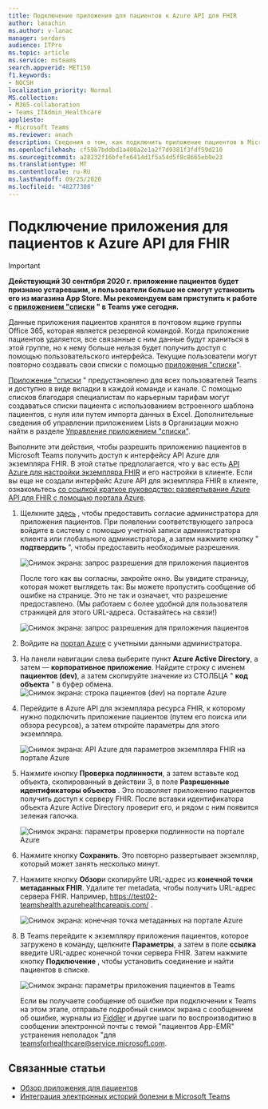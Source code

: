 ```yaml
---
title: Подключение приложения для пациентов к Azure API для FHIR
author: lanachin
ms.author: v-lanac
manager: serdars
audience: ITPro
ms.topic: article
ms.service: msteams
search.appverid: MET150
f1.keywords:
- NOCSH
localization_priority: Normal
MS.collection:
- M365-collaboration
- Teams_ITAdmin_Healthcare
appliesto:
- Microsoft Teams
ms.reviewer: anach
description: Сведения о том, как подключить приложение пациентов в Microsoft Teams к Azure API для FHIR (ресурсы для быстрого обеспечения для сферы здравоохранения).
ms.openlocfilehash: cf59b7bddbd1a480a2e1a2f7d9381f3fdf59d210
ms.sourcegitcommit: a28232f16bfefe6414d1f5a54d5f8c8665eb0e23
ms.translationtype: MT
ms.contentlocale: ru-RU
ms.lasthandoff: 09/25/2020
ms.locfileid: "48277308"
---
```

# <a name="connect-the-patients-app-to-azure-api-for-fhir"></a>Подключение приложения для пациентов к Azure API для FHIR

> [!IMPORTANT]
> **Действующий 30 сентября 2020 г. приложение пациентов будет признано устаревшим, и пользователи больше не смогут установить его из магазина App Store. Мы рекомендуем вам приступить к работе с [приложением "списки](https://support.microsoft.com/office/get-started-with-lists-in-teams-c971e46b-b36c-491b-9c35-efeddd0297db) " в Teams уже сегодня.**
>
>Данные приложения пациентов хранятся в почтовом ящике группы Office 365, которая является резервной командой. Когда приложение пациентов удаляется, все связанные с ним данные будут храниться в этой группе, но к нему больше нельзя будет получить доступ с помощью пользовательского интерфейса. Текущие пользователи могут повторно создавать свои списки с помощью [приложения "списки](https://support.microsoft.com/office/get-started-with-lists-in-teams-c971e46b-b36c-491b-9c35-efeddd0297db)".
>
>[Приложение "списки](https://support.microsoft.com/office/get-started-with-lists-in-teams-c971e46b-b36c-491b-9c35-efeddd0297db) " предустановлено для всех пользователей Teams и доступно в виде вкладки в каждой команде и канале. С помощью списков благодаря специалистам по карьерным тарифам могут создаваться списки пациента с использованием встроенного шаблона пациентов, с нуля или путем импорта данных в Excel. Дополнительные сведения об управлении приложением Lists в Организации можно найти в разделе [Управление приложением "списки"](../../manage-lists-app.md).

Выполните эти действия, чтобы разрешить приложению пациентов в Microsoft Teams получить доступ к интерфейсу API Azure для экземпляра FHIR. В этой статье предполагается, что у вас есть [API Azure для настройки экземпляра FHIR](https://azure.microsoft.com/services/azure-api-for-fhir/) и его настройки в клиенте.  Если вы еще не создали интерфейс Azure API для экземпляра FHIR в клиенте, ознакомьтесь [со ссылкой краткое руководство: развертывание Azure API для FHIR с помощью портала Azure](https://docs.microsoft.com/azure/healthcare-apis/fhir-paas-portal-quickstart).


1. Щелкните [здесь](https://login.microsoftonline.com/common/adminConsent?client_id=4aee3506-b263-43e0-ba31-1468fa7b2806) , чтобы предоставить согласие администратора для приложения пациентов. При появлении соответствующего запроса войдите в систему с помощью учетной записи администратора клиента или глобального администратора, а затем нажмите кнопку " **подтвердить** ", чтобы предоставить необходимые разрешения.

    ![Снимок экрана: запрос разрешения для приложения пациентов](../../media/patients-app-permissions-request.png)

    После того как вы согласны, закройте окно. Вы увидите страницу, которая может выглядеть так: Вы можете пропустить сообщение об ошибке на странице. Это не так и означает, что разрешение предоставлено. (Мы работаем с более удобной для пользователя страницей для этого URL-адреса. Оставайтесь на связи!)

    ![Снимок экрана: запрос разрешения для приложения пациентов](../../media/patients-app-permissions-request-granted.png)
2. Войдите на [портал Azure](https://portal.azure.com) с учетными данными администратора.
3. На панели навигации слева выберите пункт **Azure Active Directory**, а затем — **корпоративное приложение**.
    Найдите строку с именем **пациентов (dev)**, а затем скопируйте значение из СТОЛБЦА " **код объекта** " в буфер обмена.
    ![Снимок экрана: строка пациентов (dev) на портале Azure](../../media/patients-app-azure-portal-object-id.png)
4. Перейдите в Azure API для экземпляра ресурса FHIR, к которому нужно подключить приложение пациентов (путем его поиска или обзора ресурсов), а затем откройте параметры для этого экземпляра.

    ![Снимок экрана: API Azure для параметров экземпляра FHIR на портале Azure](../../media/patients-app-azure-portal-instance-settings.png)

5. Нажмите кнопку **Проверка подлинности**, а затем вставьте код объекта, скопированный в действии 3, в поле **Разрешенные идентификаторы объектов** . Это позволяет приложению пациентов получить доступ к серверу FHIR. После вставки идентификатора объекта Azure Active Directory проверит его, и рядом с ним появится зеленая галочка.

    ![Снимок экрана: параметры проверки подлинности на портале Azure](../../media/patients-app-azure-portal-authentication.png)

6. Нажмите кнопку **Сохранить**. Это повторно развертывает экземпляр, который может занять несколько минут.
7. Нажмите кнопку **Обзор**и скопируйте URL-адрес из **конечной точки метаданных FHIR**. Удалите тег metadata, чтобы получить URL-адрес сервера FHIR. Например, https://test02-teamshealth.azurehealthcareapis.com/ . 

    ![Снимок экрана: конечная точка метаданных на портале Azure](../../media/patients-app-azure-portal-metadata-endpoint.png)

8. В Teams перейдите к экземпляру приложения пациентов, которое загружено в команду, щелкните **Параметры**, а затем в поле **ссылка** введите URL-адрес конечной точки сервера FHIR. Затем нажмите кнопку **Подключение** , чтобы установить соединение и найти пациентов в списке.  

    ![Снимок экрана: параметры приложения пациентов в Teams](../../media/patients-app-teams.png)
    
    Если вы получаете сообщение об ошибке при подключении к Teams на этом этапе, отправьте подробный снимок экрана с сообщением об ошибке, журналы из [Fiddler](https://www.telerik.com/download/fiddler) и другие шаги по воспроизводитию в сообщении электронной почты с темой "пациентов App-EMR" устранения неполадок "для [teamsforhealthcare@service.microsoft.com](mailto:teamsforhealthcare@service.microsoft.com).

## <a name="related-topics"></a>Связанные статьи

- [Обзор приложения для пациентов](patients-app-overview.md)
- [Интеграция электронных историй болезни в Microsoft Teams](patients-app.md)
